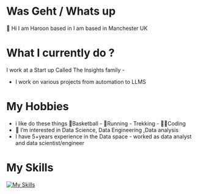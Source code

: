# Was Geht / Whats up
👋 Hi I am Haroon based in I am based in Manchester UK
# What I currently do ?
I work at a Start up Called The Insights family - 
- I work on various projects from automation to LLMS
# My Hobbies
-  i like  do these things 🏀Basketball - 👟Running - Trekking - 👨‍💻Coding
- 👀 I’m interested in Data Science, Data Engineering ,Data analysis
- I have 5+years experience in the Data space - worked as data analyst and data scientist/engineer
# My Skills
[![My Skills](https://skillicons.dev/icons?i=aws,gcp,azure,docker,git,java,kafka,linux,dynamodb,mysql,py,r,github,postgres,powershell,pytorch,sqlite,selenium,tensorflow,vscode&perline=20)](https://skillicons.dev)


<!---
harooncloud4/harooncloud4 is a ✨ special ✨ repository because its `README.md` (this file) appears on your GitHub profile.
You can click the Preview link to take a look at your changes.
--->
